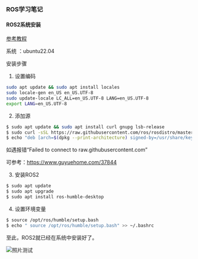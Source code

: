 ### ROS学习笔记

#### ROS2系统安装
[参考教程](https://mp.weixin.qq.com/s?__biz=MzU1NjEwMTY0Mw==&mid=2247555708&idx=2&sn=55b2fbc07a213d22897026f6fc484ab9&chksm=fbc86318ccbfea0e12e6f9a5e04b17cc9ad63b62965bc3ef8e99aa24ece0913e1450b39d8bcc&scene=27)

系统 ：ubuntu22.04

安装步骤
1. 设置编码
``` sh
sudo apt update && sudo apt install locales
sudo locale-gen en_US en_US.UTF-8
sudo update-locale LC_ALL=en_US.UTF-8 LANG=en_US.UTF-8
export LANG=en_US.UTF-8
```
2. 添加源
```sh
$ sudo apt update && sudo apt install curl gnupg lsb-release 
$ sudo curl -sSL https://raw.githubusercontent.com/ros/rosdistro/master/ros.key -o /usr/share/keyrings/ros-archive-keyring.gpg 
$ echo "deb [arch=$(dpkg --print-architecture) signed-by=/usr/share/keyrings/ros-archive-keyring.gpg] http://packages.ros.org/ros2/ubuntu $(source /etc/os-release && echo $UBUNTU_CODENAME) main" | sudo tee /etc/apt/sources.list.d/ros2.list > /dev/null
```
如遇报错“Failed to connect to raw.githubusercontent.com”

可参考：https://www.guyuehome.com/37844

3. 安装ROS2
```sh
$ sudo apt update
$ sudo apt upgrade
$ sudo apt install ros-humble-desktop
```

4. 设置环境变量
```sh
$ source /opt/ros/humble/setup.bash
$ echo " source /opt/ros/humble/setup.bash" >> ~/.bashrc
```
至此，ROS2就已经在系统中安装好了。

![照片测试](https://gitee.com/ganzidong/gan-wiki/blob/dev/docs/img/gtee_01.png)